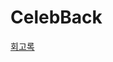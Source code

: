 # CelebBack
[회고록](https://velog.io/@cheshirehyun/%EA%B0%80%EB%A7%B9%EC%A0%90-%EA%B4%80%EB%A6%AC-%EC%8B%9C%EC%8A%A4%ED%85%9C-CelebBack-%ED%94%84%EB%A1%9C%EC%A0%9D%ED%8A%B8)
